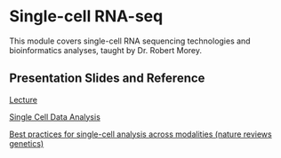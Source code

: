# Single-cell RNA-seq
This module covers single-cell RNA sequencing technologies and bioinformatics analyses, taught by Dr. Robert Morey.

## Presentation Slides and Reference

[Lecture]()

[Single Cell Data Analysis]()

[Best practices for single-cell analysis across modalities (nature reviews genetics)](https://ucsdcloud-my.sharepoint.com/:b:/g/personal/jjauregu_ucsd_edu/EbSCUoprITtLqeuJjpO788kBgBZOh0UwQ-i5N5LmmqWGAA?e=9KEOkD)
